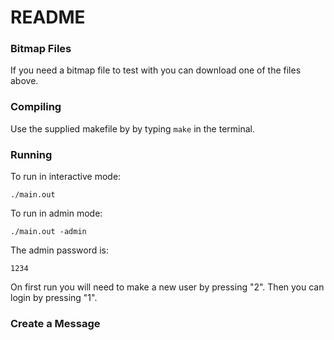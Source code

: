 # README

### Bitmap Files
If you need a bitmap file to test with you can download one of the files above.

### Compiling
Use the supplied makefile by by typing ```make``` in the terminal.

### Running
To run in interactive mode:
```
./main.out
```

To run in admin mode:
```
./main.out -admin
```
The admin password is:
```
1234
```

On first run you will need to make a new user by pressing "2". Then you can login by pressing "1".

### Create a Message


